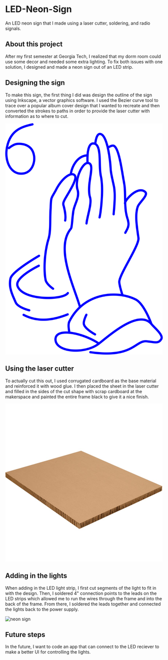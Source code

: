 # LED-Neon-Sign
An LED neon sign that I made using a laser cutter, soldering, and radio signals.

## About this project
After my first semester at Georgia Tech, I realized that my dorm room could use some decor and needed some extra lighting. To fix both issues with one solution, I designed and made a neon sign out of an LED strip.

## Designing the sign
To make this sign, the first thing I did was design the outline of the sign using Inkscape, a vector graphics software. I used the Bezier curve tool to trace over a popular album cover design that I wanted to recreate and then converted the strokes to paths in order to provide the laser cutter with information as to where to cut. 

![IfYouAreReadingThisItsTooLatePrayerHands](IfYouAreReadingThisItsTooLatePrayerHands.png)

## Using the laser cutter
To actually cut this out, I used corrugated cardboard as the base material and reinforced it with wood glue. I then placed the sheet in the laser cutter and filled in the sides of the cut shape with scrap cardboard at the makerspace and painted the entire frame black to give it a nice finish. 

![corrugated cardboard](corrugated-cardboard.jpg)

## Adding in the lights
When adding in the LED light strip, I first cut segments of the light to fit in with the design. Then, I soldered 4" connection points to the leads on the LED strips which allowed me to run the wires through the frame and into the back of the frame. From there, I soldered the leads together and connected the lights back to the power supply.

![neon sign](neon-sign.png)

## Future steps
In the future, I want to code an app that can connect to the LED reciever to make a better UI for controlling the lights.
